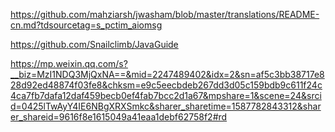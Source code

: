 https://github.com/mahziarsh/jwasham/blob/master/translations/README-cn.md?tdsourcetag=s_pctim_aiomsg

https://github.com/Snailclimb/JavaGuide





<https://mp.weixin.qq.com/s?__biz=MzI1NDQ3MjQxNA==&mid=2247489402&idx=2&sn=af5c3bb38717e828d92ed48874f03fe8&chksm=e9c5eecbdeb267dd3d05c159bdb9c611f24c4ca7fb7dafa12daf459becb0ef4fab7bcc2d1a67&mpshare=1&scene=24&srcid=0425lTwAyY4IE6NBgXRXSmkc&sharer_sharetime=1587782843312&sharer_shareid=9616f8e1615049a41eaa1debf62758f2#rd>

